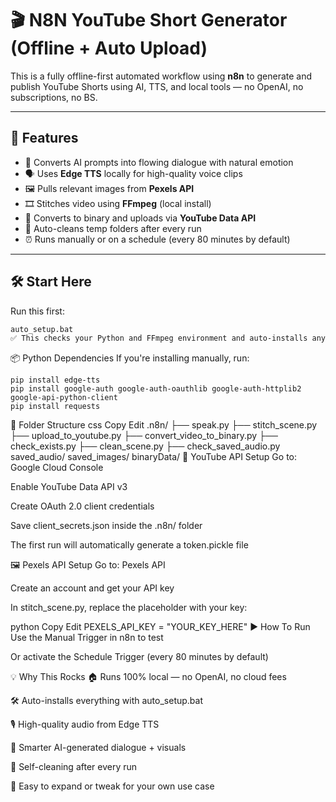 # 🎬 N8N YouTube Short Generator (Offline + Auto Upload)

This is a fully offline-first automated workflow using **n8n** to generate and publish YouTube Shorts using AI, TTS, and local tools — no OpenAI, no subscriptions, no BS.

---

## 🚀 Features

- 🧠 Converts AI prompts into flowing dialogue with natural emotion  
- 🗣️ Uses **Edge TTS** locally for high-quality voice clips  
- 🖼️ Pulls relevant images from **Pexels API**  
- 🎞️ Stitches video using **FFmpeg** (local install)  
- 💾 Converts to binary and uploads via **YouTube Data API**  
- 🧹 Auto-cleans temp folders after every run  
- ⏰ Runs manually or on a schedule (every 80 minutes by default)

---

## 🛠️ Start Here

Run this first:

```bash
auto_setup.bat
✅ This checks your Python and FFmpeg environment and auto-installs any missing libraries.
```
📦 Python Dependencies
If you're installing manually, run:

```
pip install edge-tts
pip install google-auth google-auth-oauthlib google-auth-httplib2 google-api-python-client
pip install requests
```
📁 Folder Structure
css
Copy
Edit
.n8n/
├── speak.py
├── stitch_scene.py
├── upload_to_youtube.py
├── convert_video_to_binary.py
├── check_exists.py
├── clean_scene.py
├── check_saved_audio.py
saved_audio/
saved_images/
binaryData/
🔐 YouTube API Setup
Go to: Google Cloud Console

Enable YouTube Data API v3

Create OAuth 2.0 client credentials

Save client_secrets.json inside the .n8n/ folder

The first run will automatically generate a token.pickle file

🖼️ Pexels API Setup
Go to: Pexels API

Create an account and get your API key

In stitch_scene.py, replace the placeholder with your key:

python
Copy
Edit
PEXELS_API_KEY = "YOUR_KEY_HERE"
▶️ How To Run
Use the Manual Trigger in n8n to test

Or activate the Schedule Trigger (every 80 minutes by default)

💡 Why This Rocks
🏠 Runs 100% local — no OpenAI, no cloud fees

🛠️ Auto-installs everything with auto_setup.bat

🎙️ High-quality audio from Edge TTS

🤖 Smarter AI-generated dialogue + visuals

🔁 Self-cleaning after every run

🔌 Easy to expand or tweak for your own use case
